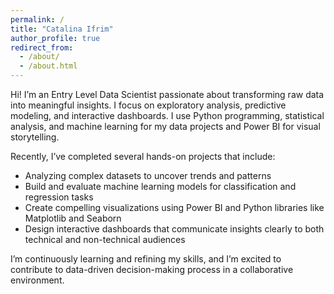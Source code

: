 ```yaml
---
permalink: /
title: "Catalina Ifrim"
author_profile: true
redirect_from: 
  - /about/
  - /about.html
---
```



Hi! I’m an Entry Level Data Scientist passionate about transforming raw data into meaningful insights. I focus on exploratory analysis, predictive modeling, and interactive dashboards. I use Python programming, statistical analysis, and machine learning for my data projects and Power BI for visual storytelling.

Recently, I’ve completed several hands-on projects that include: 
- Analyzing complex datasets to uncover trends and patterns
- Build and evaluate machine learning models for classification and regression tasks
- Create compelling visualizations using Power BI and Python libraries like Matplotlib and Seaborn
- Design interactive dashboards that communicate insights clearly to both technical and non-technical audiences

I’m continuously learning and refining my skills, and I’m excited to contribute to data-driven decision-making process in a collaborative environment.
